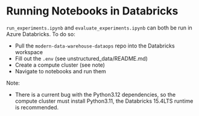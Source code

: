 # Running Notebooks in Databricks

`run_experiments.ipynb` and `evaluate_experiments.ipynb` can both be run in Azure Databricks.
To do so:

- Pull the `modern-data-warehouse-dataops` repo into the Databricks workspace
- Fill out the `.env` (see unstructured_data/README.md)
- Create a compute cluster (see note)
- Navigate to notebooks and run them

Note:

- There is a current bug with the Python3.12 dependencies, so the compute cluster must install Python3.11, the Databricks 15.4LTS runtime is recommended.

